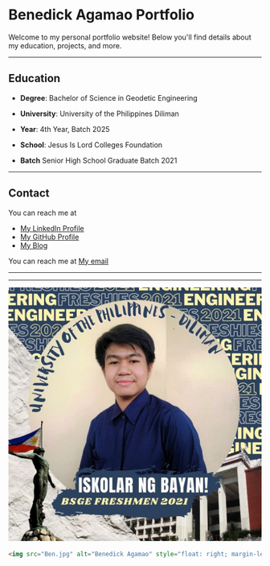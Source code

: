 # Benedick Agamao Portfolio

Welcome to my personal portfolio website! Below you'll find details about my education, projects, and more.

---

## Education

- **Degree**: Bachelor of Science in Geodetic Engineering 
- **University**: University of the Philippines Diliman
- **Year**: 4th Year, Batch 2025


- **School**: Jesus Is Lord Colleges Foundation
- **Batch** Senior High School Graduate Batch 2021

---

## Contact

You can reach me at 

- [My LinkedIn Profile](https://www.linkedin.com/in/benedick-agamao-239067317/)
- [My GitHub Profile](https://github.com/BenAgamao)
- [My Blog](https://your-blog.com)

You can reach me at [My email](mailto:bgagamao@up.edu.ph)

---


---

![Benedick Agamao](Ben1.jpg)

```html
<img src="Ben.jpg" alt="Benedick Agamao" style="float: right; margin-left: 20px; width: 200px; height: auto;">
